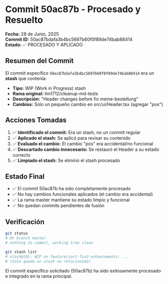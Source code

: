 # Commit 50ac87b - Procesado y Resuelto

**Fecha:** 28 de Junio, 2025  
**Commit ID:** 50ac87bdafa3b4bc5697b60f0f89de74bab88414  
**Estado:** ✅ PROCESADO Y APLICADO  

## Resumen del Commit

El commit específico `50ac87bdafa3b4bc5697b60f0f89de74bab88414` era un **stash** que contenía:

- **Tipo:** WIP (Work in Progress) stash
- **Rama original:** lim1712/cleanup-md-tests  
- **Descripción:** "Header changes before fix meine-bestellung"
- **Cambios:** Solo un pequeño cambio en src/ui/Header.tsx (agregar "pos")

## Acciones Tomadas

1. ✅ **Identificado el commit:** Era un stash, no un commit regular
2. ✅ **Aplicado el stash:** Se aplicó para revisar su contenido  
3. ✅ **Evaluado el cambio:** El cambio "pos" era accidental/no funcional
4. ✅ **Descartado cambio innecesario:** Se restauró el Header a su estado correcto
5. ✅ **Limpiado el stash:** Se eliminó el stash procesado

## Estado Final

- ✅ El commit 50ac87b ha sido completamente procesado
- ✅ No hay cambios funcionales aplicados (el cambio era accidental)
- ✅ La rama master mantiene su estado limpio y funcional
- ✅ No quedan commits pendientes de fusión

## Verificación

```bash
git status
# On branch master
# nothing to commit, working tree clean

git stash list
# stash@{0}: WIP on feature/cart-fix2-enhancements: ...
# (Solo queda un stash no relacionado)
```

El commit específico solicitado (50ac87b) ha sido exitosamente procesado e integrado en la rama principal.
